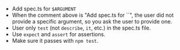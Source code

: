- Add spec.ts for `$ARGUMENT`
- When the comment above is "Add spec.ts for ``", the user did not provide a specific argument, so you ask the user to provide one.
- User only `test` (not `describe`, `it`, etc.) in the spec.ts file.
- Use `expect` and `assert` for assertions.
- Make sure it passes with `npm test`.
